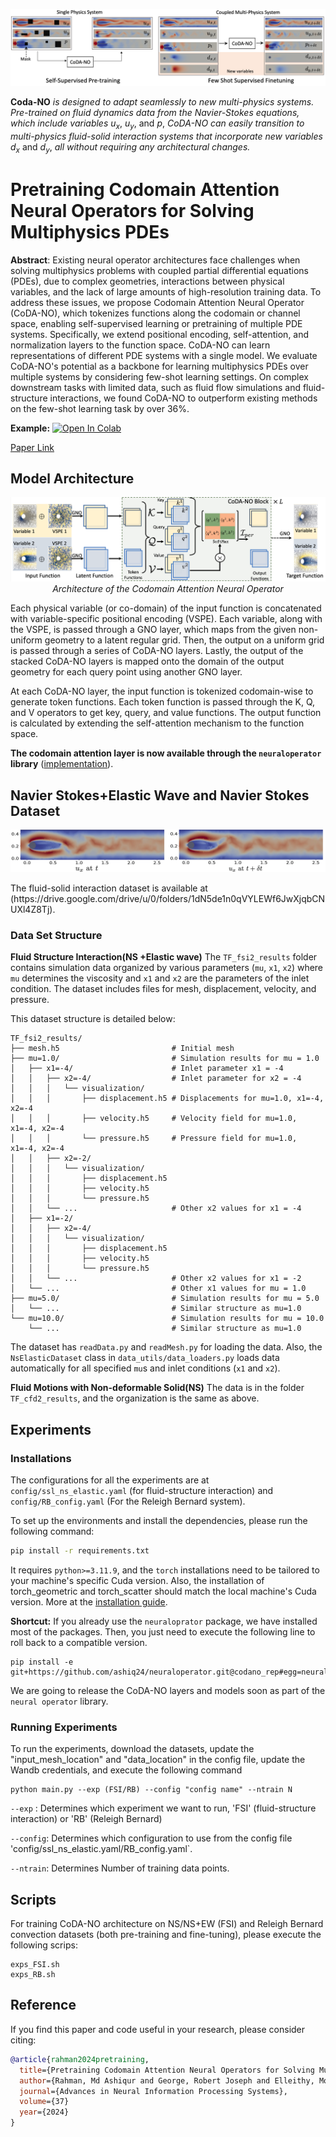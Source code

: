 <p align="center">
    <img src="https://github.com/ashiq24/CoDA-NO/blob/web_resources/images/banner.png" alt="">
</p>

**Coda-NO** *is designed to adapt seamlessly to new multi-physics systems. Pre-trained on fluid dynamics data from the Navier-Stokes equations, which include variables* $u_x$, $u_y$, and $p$, *CoDA-NO can easily transition to multi-physics fluid-solid interaction systems that incorporate new variables* $d_x$ and $d_y$, *all without requiring any architectural changes.*


# Pretraining  Codomain Attention Neural Operators for Solving Multiphysics PDEs
**Abstract**: Existing neural operator architectures face
challenges when solving multiphysics problems with coupled partial differential equations (PDEs), due to complex geometries, interactions between physical variables, and the lack of large amounts of high-resolution training data. To address these issues, we propose Codomain Attention Neural Operator (CoDA-NO), which tokenizes functions along the codomain or channel space, enabling self-supervised learning or pretraining of multiple PDE systems. Specifically, we extend positional encoding, self-attention, and normalization layers to the function space. CoDA-NO can learn representations of different PDE systems with a single model. We evaluate CoDA-NO's potential as a backbone for learning multiphysics PDEs over multiple systems by considering few-shot learning settings. On complex downstream tasks with limited data, such as fluid flow simulations and fluid-structure interactions, we found CoDA-NO to outperform existing methods on the few-shot learning task by over $36$%. 

**Example:** [![Open In Colab](https://colab.research.google.com/assets/colab-badge.svg)](https://colab.research.google.com/drive/1-reJuIh8jCW38EPGed75hkAOMR2wc7Gq?usp=sharing)

[Paper Link](https://arxiv.org/pdf/2403.12553.pdf)

## Model Architecture
<p align="center">
    <img src="https://github.com/ashiq24/CoDA-NO/blob/web_resources/images/pipe_line.png" alt="">
    <br>
    <em>  Architecture of the Codomain Attention Neural Operator</em>
</p>
Each physical variable (or co-domain) of the input function is concatenated with variable-specific positional encoding (VSPE). Each variable, along with the VSPE, is passed through a GNO layer, which maps from the given non-uniform geometry to a latent regular grid. Then, the output on a uniform grid
is passed through a series of CoDA-NO layers. Lastly, the output of the stacked CoDA-NO layers is mapped onto the domain of the
output geometry for each query point using another GNO layer.

At each CoDA-NO layer, the input function is tokenized codomain-wise to generate token functions. Each token function is passed through the K, Q, and V operators to get key, query, and value functions. The output function is calculated by extending the self-attention mechanism to the function space.

**The codomain attention layer is now available through the `neuraloperator` library** ([implementation](https://github.com/neuraloperator/neuraloperator/blob/main/neuralop/layers/coda_blocks.py)).


## Navier Stokes+Elastic Wave and Navier Stokes Dataset
<p align="center">
    <img src="https://github.com/ashiq24/CoDA-NO/blob/web_resources/images/data_vis.png" alt="">
    <br>
</p>
The fluid-solid interaction dataset is available at (https://drive.google.com/drive/u/0/folders/1dN5de1n0qVYLEWf6JwXjqbCNUXl4Z8Tj).

### Data Set Structure

**Fluid Structure Interaction(NS +Elastic wave)**
The `TF_fsi2_results` folder contains simulation data organized by various parameters (`mu`, `x1`, `x2`) where `mu` determines the viscosity and `x1` and `x2` are the parameters of the inlet condition. The dataset includes files for mesh, displacement, velocity, and pressure. 

This dataset structure is detailed below:

```plaintext
TF_fsi2_results/
├── mesh.h5                         # Initial mesh
├── mu=1.0/                         # Simulation results for mu = 1.0
│   ├── x1=-4/                      # Inlet parameter x1 = -4
│   │   ├── x2=-4/                  # Inlet parameter for x2 = -4
│   │   │   └── visualization/      
│   │   │       ├── displacement.h5 # Displacements for mu=1.0, x1=-4, x2=-4
│   │   │       ├── velocity.h5     # Velocity field for mu=1.0, x1=-4, x2=-4
│   │   │       └── pressure.h5     # Pressure field for mu=1.0, x1=-4, x2=-4
│   │   ├── x2=-2/
│   │   │   └── visualization/
│   │   │       ├── displacement.h5
│   │   │       ├── velocity.h5
│   │   │       └── pressure.h5
│   │   └── ...                     # Other x2 values for x1 = -4
│   ├── x1=-2/
│   │   ├── x2=-4/
│   │   │   └── visualization/
│   │   │       ├── displacement.h5
│   │   │       ├── velocity.h5
│   │   │       └── pressure.h5
│   │   └── ...                     # Other x2 values for x1 = -2
│   └── ...                         # Other x1 values for mu = 1.0
├── mu=5.0/                         # Simulation results for mu = 5.0
│   └── ...                         # Similar structure as mu=1.0
└── mu=10.0/                        # Simulation results for mu = 10.0
    └── ...                         # Similar structure as mu=1.0
```
The dataset has `readData.py` and `readMesh.py` for loading the data. Also, the `NsElasticDataset` class in `data_utils/data_loaders.py` loads data automatically for all specified `mu`s and inlet conditions (`x1` and `x2`).

**Fluid Motions with Non-deformable Solid(NS)**
The data is in the folder `TF_cfd2_results`, and the organization is the same as above. 
 
## Experiments

### Installations

The configurations for all the experiments are at `config/ssl_ns_elastic.yaml` (for fluid-structure interaction) and `config/RB_config.yaml` (For the Releigh Bernard system).

To set up the environments and install the dependencies, please run the following command:
```bash
pip install -r requirements.txt
```
It requires `python>=3.11.9`, and the `torch` installations need to be tailored to your machine's specific Cuda version. Also, the installation of torch_geometric and torch_scatter should match the local machine's Cuda version. More at the [installation guide](https://pytorch-geometric.readthedocs.io/en/latest/). 

**Shortcut:** If you already use the `neuraloprator` package, we have installed most of the packages. Then, you just need to execute the following line to roll back to a compatible version.

```
pip install -e git+https://github.com/ashiq24/neuraloperator.git@codano_rep#egg=neuraloperator
```

We are going to release the CoDA-NO layers and models soon as part of the `neural operator` library. 

### Running Experiments
To run the experiments, download the datasets, update the "input_mesh_location" and "data_location" in the config file,  update the Wandb credentials, and execute the following command

```
python main.py --exp (FSI/RB) --config "config name" --ntrain N
```

`--exp`  : Determines which experiment we want to run, 'FSI' (fluid-structure interaction) or 'RB' (Releigh Bernard)

`--config`: Determines which configuration to use from the config file 'config/ssl_ns_elastic.yaml/RB_config.yaml`.

`--ntrain`: Determines Number of training data points.

## Scripts
For training CoDA-NO architecture on NS/NS+EW (FSI) and Releigh Bernard convection datasets (both pre-training and fine-tuning), please execute the following scrips:
```
exps_FSI.sh
exps_RB.sh
```


## Reference
If you find this paper and code useful in your research, please consider citing:
```bibtex
@article{rahman2024pretraining,
  title={Pretraining Codomain Attention Neural Operators for Solving Multiphysics PDEs},
  author={Rahman, Md Ashiqur and George, Robert Joseph and Elleithy, Mogab and Leibovici, Daniel and Li, Zongyi and Bonev, Boris and White, Colin and Berner, Julius and Yeh, Raymond A and Kossaifi, Jean and Azizzadenesheli, Kamyar and Anandkumar, Anima},
  journal={Advances in Neural Information Processing Systems},
  volume={37}
  year={2024}
}
```
